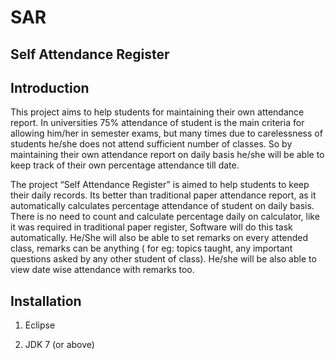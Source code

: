 # SAR
Self Attendance Register
--------------
Introduction
--------------
This project aims to help students for maintaining their own attendance report. In
universities 75% attendance of student is the main criteria for allowing him/her in
semester exams, but many times due to carelessness of students he/she does not attend
sufficient number of classes. So by maintaining their own attendance report on daily
basis he/she will be able to keep track of their own percentage attendance till date.

The project “Self Attendance Register” is aimed to help students to keep their daily
records. Its better than traditional paper attendance report, as it automatically
calculates percentage attendance of student on daily basis. There is no need to count
and calculate percentage daily on calculator, like it was required in traditional paper
register, Software will do this task automatically. He/She will also be able to set
remarks on every attended class, remarks can be anything ( for eg: topics taught, any
important questions asked by any other student of class). He/she will be also able to
view date wise attendance with remarks too.

Installation
------------------
1)  Eclipse

2)  JDK 7 (or above)
